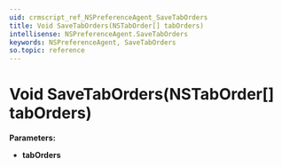 ```yaml
---
uid: crmscript_ref_NSPreferenceAgent_SaveTabOrders
title: Void SaveTabOrders(NSTabOrder[] tabOrders)
intellisense: NSPreferenceAgent.SaveTabOrders
keywords: NSPreferenceAgent, SaveTabOrders
so.topic: reference
---
```


# Void SaveTabOrders(NSTabOrder[] tabOrders)

**Parameters:**
 - **tabOrders** 
